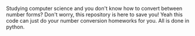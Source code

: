 Studying computer science and you don't know how to convert between number forms? Don't worry, this repository is here to save you!
Yeah this code can just do your number conversion homeworks for you.
All is done in python.
